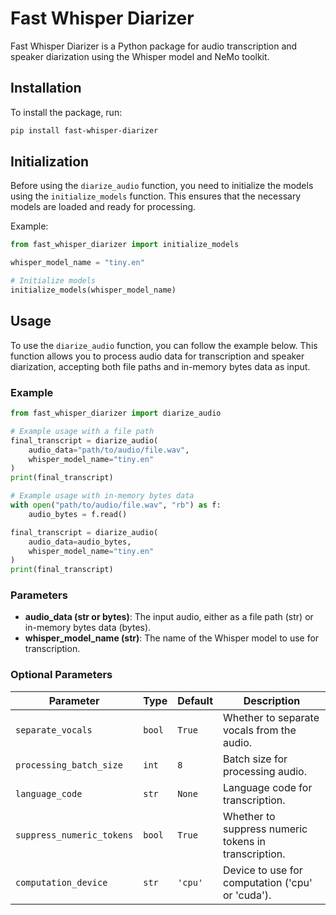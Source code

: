 # Fast Whisper Diarizer

Fast Whisper Diarizer is a Python package for audio transcription and speaker diarization using the Whisper model and NeMo toolkit.

## Installation

To install the package, run:

```sh
pip install fast-whisper-diarizer
```

## Initialization

Before using the `diarize_audio` function, you need to initialize the models using the `initialize_models` function. This ensures that the necessary models are loaded and ready for processing.

Example:

```python
from fast_whisper_diarizer import initialize_models

whisper_model_name = "tiny.en"

# Initialize models
initialize_models(whisper_model_name)
```

## Usage

To use the `diarize_audio` function, you can follow the example below. This function allows you to process audio data for transcription and speaker diarization, accepting both file paths and in-memory bytes data as input.

### Example

```python
from fast_whisper_diarizer import diarize_audio

# Example usage with a file path
final_transcript = diarize_audio(
    audio_data="path/to/audio/file.wav",
    whisper_model_name="tiny.en"
)
print(final_transcript)

# Example usage with in-memory bytes data
with open("path/to/audio/file.wav", "rb") as f:
    audio_bytes = f.read()

final_transcript = diarize_audio(
    audio_data=audio_bytes,
    whisper_model_name="tiny.en"
)
print(final_transcript)
```

### Parameters

- **audio_data (str or bytes)**: The input audio, either as a file path (str) or in-memory bytes data (bytes).
- **whisper_model_name (str)**: The name of the Whisper model to use for transcription.

### Optional Parameters

| Parameter                 | Type   | Default | Description                                          |
| ------------------------- | ------ | ------- | ---------------------------------------------------- |
| `separate_vocals`         | `bool` | `True`  | Whether to separate vocals from the audio.           |
| `processing_batch_size`   | `int`  | `8`     | Batch size for processing audio.                     |
| `language_code`           | `str`  | `None`  | Language code for transcription.                     |
| `suppress_numeric_tokens` | `bool` | `True`  | Whether to suppress numeric tokens in transcription. |
| `computation_device`      | `str`  | `'cpu'` | Device to use for computation ('cpu' or 'cuda').     |
